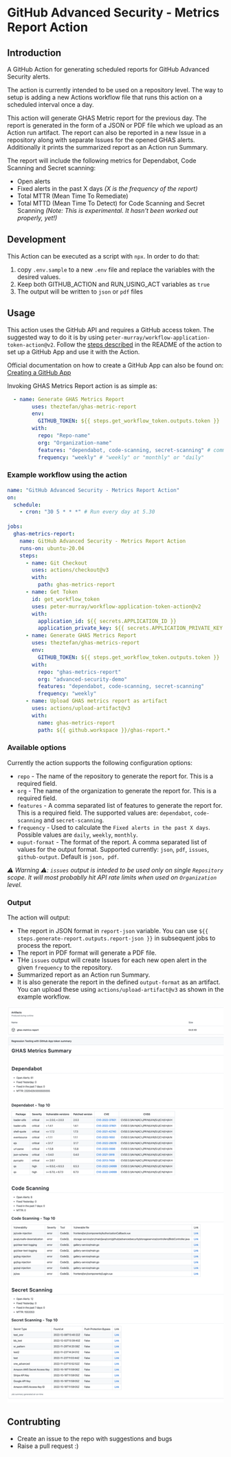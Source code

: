 # GitHub Advanced Security - Metrics Report Action

## Introduction

A GitHub Action for generating scheduled reports for GitHub Advanced Security alerts.

The action is currently intended to be used on a repository level. The way to setup is adding a new Actions workflow file that runs this action on a scheduled interval once a day.

This action will generate GHAS Metric report for the previous day. The report is generated in the form of a JSON or PDF file which we upload as an Action run artifact. The report can also be reported in a new Issue in a repository along with separate Issues for the opened GHAS alerts.
Additionally it prints the summarized report as an Action run Summary.

The report will include the following metrics for Dependabot, Code Scanning and Secret scanning:

- Open alerts
- Fixed alerts in the past X days _(X is the frequency of the report)_
- Total MTTR (Mean Time To Remediate)
- Total MTTD (Mean Time To Detect) for Code Scanning and Secret Scanning  _(Note: This is experimental. It hasn't been worked out properly, yet!)_

## Development

This Action can be executed as a script with `npx`. In order to do that:

1. copy `.env.sample` to a new `.env` file and replace the variables with the desired values.
2. Keep both GITHUB_ACTION and RUN_USING_ACT variables as `true`
3. The output will be written to `json` or `pdf` files

## Usage

This action uses the GitHub API and requires a GitHub access token. The suggested way to do it is by using `peter-murray/workflow-application-token-action@v2`. Follow the [steps described](https://github.com/peter-murray/workflow-application-token-action#creating-a-github-application) in the README of the action to set up a GitHub App and use it with the Action.

Official documentation on how to create a GitHub App can also be found on: [Creating a GitHub App](https://docs.github.com/en/developers/apps/creating-a-github-app)

Invoking GHAS Metrics Report action is as simple as:

```yaml
  - name: Generate GHAS Metrics Report
        uses: theztefan/ghas-metric-report
        env:
          GITHUB_TOKEN: ${{ steps.get_workflow_token.outputs.token }}
        with:
          repo: "Repo-name"
          org: "Organization-name"
          features: "dependabot, code-scanning, secret-scanning" # comma separated list of features.
          frequency: "weekly" # "weekly" or "monthly" or "daily"
```

### Example workflow using the action

```yaml
name: "GitHub Advanced Security - Metrics Report Action"
on:
  schedule:
    - cron: "30 5 * * *" # Run every day at 5.30

jobs:
  ghas-metrics-report:
    name: GitHub Advanced Security - Metrics Report Action
    runs-on: ubuntu-20.04
    steps:
      - name: Git Checkout
        uses: actions/checkout@v3
        with:
          path: ghas-metrics-report
      - name: Get Token
        id: get_workflow_token
        uses: peter-murray/workflow-application-token-action@v2
        with:
          application_id: ${{ secrets.APPLICATION_ID }}
          application_private_key: ${{ secrets.APPLICATION_PRIVATE_KEY }}
      - name: Generate GHAS Metrics Report
        uses: theztefan/ghas-metrics-report
        env:
          GITHUB_TOKEN: ${{ steps.get_workflow_token.outputs.token }}
        with:
          repo: "ghas-metrics-report"
          org: "advanced-security-demo"
          features: "dependabot, code-scanning, secret-scanning"
          frequency: "weekly"
      - name: Upload GHAS metrics report as artifact
        uses: actions/upload-artifact@v3
        with:
          name: ghas-metrics-report
          path: ${{ github.workspace }}/ghas-report.*
```

### Available options

Currently the action supports the following configuration options:

- `repo` - The name of the repository to generate the report for. This is a required field.
- `org` - The name of the organization to generate the report for. This is a required field.
- `features` - A comma separated list of features to generate the report for. This is a required field. The supported values are: `dependabot`, `code-scanning` and `secret-scanning`.
- `frequency` - Used to calculate the `Fixed alerts in the past X days`. Possible values are `daily`, `weekly`, `monthly`.
- `ouput-format` - The format of the report. A comma separated list of values for the output format. Supported currently: `json`, `pdf`, `issues`, `github-output`. Default is `json, pdf`.

_⚠️ Warning ⚠️: `issues` output is inteded to be used only on single `Repository` scope. It will most probablly hit API rate limits when used on `Organization` level._

### Output

The action will output:

- The report in JSON format in `report-json` variable. You can use `${{ steps.generate-report.outputs.report-json }}` in subsequent jobs to process the report.
- The report in PDF format will generate a PDF file.
- THe `issues` output will create Issues for each new open alert in the given `frequency` to the repository.
- Summarized report as an Action run Summary.
- It is also generate the report in the defined `output-format` as an artifact. You can upload these using `actions/upload-artifact@v3` as shown in the example workflow.

![Sample report output](ghas-metrics-report-sample-summary.png)

## Contrubting

- Create an issue to the repo with suggestions and bugs
- Raise a pull request :)
